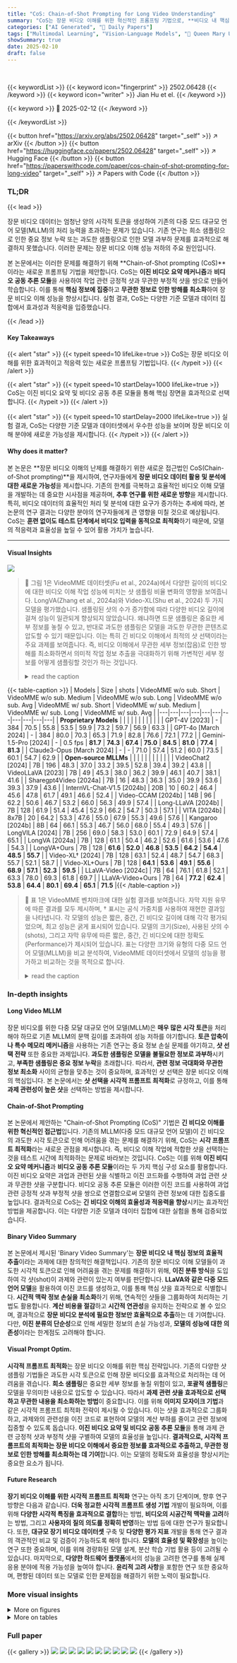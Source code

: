 ```yaml
---
title: "CoS: Chain-of-Shot Prompting for Long Video Understanding"
summary: "CoS는 장문 비디오 이해를 위한 혁신적인 프롬프팅 기법으로, **비디오 내 핵심 장면만 선택적으로 활용**하여 모델의 과부하 문제를 해결합니다."
categories: ["AI Generated", "🤗 Daily Papers"]
tags: ["Multimodal Learning", "Vision-Language Models", "🏢 Queen Mary University of London",]
showSummary: true
date: 2025-02-10
draft: false
---
```


<br>

{{< keywordList >}}
{{< keyword icon="fingerprint" >}} 2502.06428 {{< /keyword >}}
{{< keyword icon="writer" >}} Jian Hu et el. {{< /keyword >}}
 
{{< keyword >}} 🤗 2025-02-12 {{< /keyword >}}
 
{{< /keywordList >}}

{{< button href="https://arxiv.org/abs/2502.06428" target="_self" >}}
↗ arXiv
{{< /button >}}
{{< button href="https://huggingface.co/papers/2502.06428" target="_self" >}}
↗ Hugging Face
{{< /button >}}
{{< button href="https://paperswithcode.com/paper/cos-chain-of-shot-prompting-for-long-video" target="_self" >}}
↗ Papers with Code
{{< /button >}}




### TL;DR


{{< lead >}}

장문 비디오 데이터는 엄청난 양의 시각적 토큰을 생성하여 기존의 다중 모드 대규모 언어 모델(MLLM)의 처리 능력을 초과하는 문제가 있습니다. 기존 연구는 희소 샘플링으로 인한 중요 정보 누락 또는 과도한 샘플링으로 인한 모델 과부하 문제를 효과적으로 해결하지 못했습니다. 이러한 문제는 장문 비디오 이해 성능 저하의 주요 원인입니다.

본 논문에서는 이러한 문제를 해결하기 위해 **Chain-of-Shot prompting (CoS)**이라는 새로운 프롬프팅 기법을 제안합니다. CoS는 **이진 비디오 요약 메커니즘**과 **비디오 공동 추론 모듈**을 사용하여 작업 관련 긍정적 샷과 무관한 부정적 샷을 쌍으로 만들어 학습합니다.  이를 통해 **핵심 정보에 집중**하고 **무관한 정보로 인한 방해를 최소화**하여 장문 비디오 이해 성능을 향상시킵니다. 실험 결과, CoS는 다양한 기준 모델과 데이터 집합에서 효과성과 적응력을 입증했습니다.

{{< /lead >}}


#### Key Takeaways

{{< alert "star" >}}
{{< typeit speed=10 lifeLike=true >}} CoS는 장문 비디오 이해를 위한 효과적이고 적응력 있는 새로운 프롬프팅 기법입니다. {{< /typeit >}}
{{< /alert >}}

{{< alert "star" >}}
{{< typeit speed=10 startDelay=1000 lifeLike=true >}} CoS는 이진 비디오 요약 및 비디오 공동 추론 모듈을 통해 핵심 장면을 효과적으로 선택합니다. {{< /typeit >}}
{{< /alert >}}

{{< alert "star" >}}
{{< typeit speed=10 startDelay=2000 lifeLike=true >}} 실험 결과, CoS는 다양한 기준 모델과 데이터셋에서 우수한 성능을 보이며 장문 비디오 이해 분야에 새로운 가능성을 제시합니다. {{< /typeit >}}
{{< /alert >}}

#### Why does it matter?
본 논문은 **장문 비디오 이해의 난제를 해결하기 위한 새로운 접근법인 CoS(Chain-of-Shot prompting)**을 제시하여, 연구자들에게 **장문 비디오 데이터 활용 및 분석에 대한 새로운 가능성**을 제시합니다. 기존의 한계를 극복하고 효율적인 비디오 이해 모델을 개발하는 데 중요한 시사점을 제공하며, **추후 연구를 위한 새로운 방향**을 제시합니다. 특히, 비디오 데이터의 효율적인 처리 및 분석에 대한 요구가 증가하는 추세에 따라, 본 논문의 연구 결과는 다양한 분야의 연구자들에게 큰 영향을 미칠 것으로 예상됩니다.  CoS는 **훈련 없이도 테스트 단계에서 비디오 입력을 동적으로 최적화**하기 때문에, 모델의 적응력과 효율성을 높일 수 있어 활용 가치가 높습니다.

------
#### Visual Insights



![](https://arxiv.org/html/2502.06428/extracted/6195800/figures/motivation_new.png)

> 🔼 그림 1은 VideoMME 데이터셋(Fu et al., 2024a)에서 다양한 길이의 비디오에 대한 비디오 이해 작업 성능에 미치는 샷 샘플링 비율 변화의 영향을 보여줍니다.  LongVA(Zhang et al., 2024a)와 Video-XL(Shu et al., 2024) 두 가지 모델을 평가했습니다. 샘플링된 샷의 수가 증가함에 따라 다양한 비디오 길이에 걸쳐 성능이 일관되게 향상되지 않았습니다. 왜냐하면 드문 샘플링은 중요한 세부 정보를 놓칠 수 있고, 반대로 과도한 샘플링은 모델을 과도한 무관한 콘텐츠로 압도할 수 있기 때문입니다. 이는 특히 긴 비디오 이해에서 최적의 샷 선택이라는 주요 과제를 보여줍니다. 즉, 비디오 이해에서 무관한 세부 정보(잡음)로 인한 방해를 최소화하면서 의미적 작업 정보 추출을 극대화하기 위해 가변적인 세부 정보를 어떻게 샘플링할 것인가 하는 것입니다.
> <details>
> <summary>read the caption</summary>
> Figure 1: The effects of changing shot-sampling rates on video understanding task performance on videos of different lengths in the VideoMME (Fu et al., 2024a) dataset. Two models are evaluated including LongVA (Zhang et al., 2024a) and Video-XL (Shu et al., 2024). As the number of sampled shots increased, performance did not consistently improve across various video lengths. That is because while sparse sampling may miss crucial details, exhaustive sampling often overwhelms the model with excessive irrelevant content. This illustrates the key challenge of optimal shot selection especially in long video understanding. That is, how to sample variable details in order to maximise semantic task information extraction whilst minimising distractions from irrelevant details (noise) in video understanding.
> </details>





{{< table-caption >}}
| Models | Size | shots | VideoMME w/o sub. Short | VideoMME w/o sub. Medium | VideoMME w/o sub. Long | VideoMME w/o sub. Avg | VideoMME w/ sub. Short | VideoMME w/ sub. Medium | VideoMME w/ sub. Long | VideoMME w/ sub. Avg |
|---|---|---|---|---|---|---|---|---|---|---|
| **Proprietary Models** |  |  |  |  |  |  |  |  |  |  |
| GPT-4V [2023] | - | 384 | 70.5 | 55.8 | 53.5 | 59.9 | 73.2 | 59.7 | 56.9 | 63.3 |
| GPT-4o [March 2024] | - | 384 | 80.0 | 70.3 | 65.3 | 71.9 | 82.8 | 76.6 | 72.1 | 77.2 |
| Gemini-1.5-Pro [2024] | - | 0.5 fps | **81.7** | **74.3** | **67.4** | **75.0** | **84.5** | **81.0** | **77.4** | **81.3** |
| Claude3-Opus [March 2024] | - | - | 71.0 | 57.4 | 51.2 | 60.0 | 73.5 | 60.1 | 54.7 | 62.9 |
| **Open-source MLLMs** |  |  |  |  |  |  |  |  |  |  |
| VideoChat2 [2024] | 7B | 196 | 48.3 | 37.0 | 33.2 | 39.5 | 52.8 | 39.4 | 39.2 | 43.8 |
| VideoLLaVA [2023] | 7B | 49 | 45.3 | 38.0 | 36.2 | 39.9 | 46.1 | 40.7 | 38.1 | 41.6 |
| Sharegpt4Video [2024a] | 7B | 16 | 48.3 | 36.3 | 35.0 | 39.9 | 53.6 | 39.3 | 37.9 | 43.6 |
| InternVL-Chat-V1.5 [2024b] | 20B | 10 | 60.2 | 46.4 | 45.6 | 47.8 | 61.7 | 49.1 | 46.6 | 52.4 |
| Video-CCAM [2024b] | 14B | 96 | 62.2 | 50.6 | 46.7 | 53.2 | 66.0 | 56.3 | 49.9 | 57.4 |
| Long-LLaVA [2024b] | 7B | 128 | 61.9 | 51.4 | 45.4 | 52.9 | 66.2 | 54.7 | 50.3 | 57.1 |
| VITA [2024b] | 8x7B | 20 | 64.2 | 53.3 | 47.6 | 55.0 | 67.9 | 55.3 | 49.6 | 57.6 |
| Kangaroo [2024b] | 8B | 64 | 66.1 | 55.3 | 46.7 | 56.0 | 68.0 | 55.4 | 49.3 | 57.6 |
| LongVILA [2024] | 7B | 256 | 69.0 | 58.3 | 53.0 | 60.1 | 72.9 | 64.9 | 57.4 | 65.1 |
| LongVA [2024a] | 7B | 128 | 61.1 | 50.4 | 46.2 | 52.6 | 61.6 | 53.6 | 47.6 | 54.3 |
| LongVA+Ours | 7B | 128 | **61.6** | **52.0** | **46.8** | **53.5** | **64.2** | **54.4** | **48.5** | **55.7** |
| Video-XL† [2024] | 7B | 128 | 63.1 | 52.4 | 48.7 | 54.7 | 68.3 | 55.7 | 52.1 | 58.7 |
| Video-XL+Ours | 7B | 128 | **64.1** | **53.6** | **49.1** | **55.6** | **68.9** | **57.1** | **52.3** | **59.5** |
| LLaVA-Video [2024c] | 7B | 64 | 76.1 | 61.8 | 52.1 | 63.3 | 78.0 | 69.3 | 61.8 | 69.7 |
| LLaVA-Video+Ours | 7B | 64 | **77.2** | **62.4** | **53.8** | **64.4** | **80.1** | **69.4** | **65.1** | **71.5** |{{< /table-caption >}}

> 🔼 표 1은 VideoMME 벤치마크에 대한 실험 결과를 보여줍니다. 자막 지원 유무에 따른 결과를 모두 제시하며, † 표시는 공식 가중치를 사용하여 재현한 결과임을 나타냅니다.  각 모델의 성능은 짧은, 중간, 긴 비디오 길이에 대해 각각 평가되었으며, 최고 성능은 굵게 표시되어 있습니다.  모델의 크기(Size), 사용된 샷의 수(shots), 그리고 자막 유무에 따른 짧은, 중간, 긴 비디오에 대한 정확도(Performance)가 제시되어 있습니다.  표는 다양한 크기와 유형의 다중 모드 언어 모델(MLLM)을 비교 분석하여, VideoMME 데이터셋에서 모델의 성능을 평가하고 비교하는 것을 목적으로 합니다.
> <details>
> <summary>read the caption</summary>
> Table 1: Experimental results on VideoMME benchmarks, we report results with and without subtitle assistance. † indicates that the results were reproduced using their official weights. The best is in bold.
> </details>





### In-depth insights


#### Long Video MLLM
장문 비디오를 위한 다중 모달 대규모 언어 모델(MLLM)은 **매우 많은 시각 토큰**을 처리해야 하므로 기존 MLLM의 문맥 길이를 초과하여 성능 저하를 야기합니다.  **토큰 압축이나 특수 메모리 메커니즘**을 사용하는 기존 연구는 중요 정보 손실 문제를 야기하고, **샷 선택 전략** 또한 중요한 과제입니다.  **과도한 샘플링은 모델을 불필요한 정보로 과부하**시키고, **부족한 샘플링은 중요 정보 누락**을 초래합니다. 따라서, **관련 정보 극대화와 무관한 정보 최소화** 사이의 균형을 맞추는 것이 중요하며, 효과적인 샷 선택은 장문 비디오 이해의 핵심입니다.  본 논문에서는 **샷 선택을 시각적 프롬프트 최적화**로 규정하고, 이를 통해 **과제 관련성이 높은 샷**을 선택하는 방법을 제시합니다.

#### Chain-of-Shot Prompting
본 논문에서 제안하는 "Chain-of-Shot Prompting (CoS)" 기법은 **긴 비디오 이해를 위한 혁신적인 접근법**입니다. 기존의 MLLM(다중 모드 대규모 언어 모델)이 긴 비디오의 과도한 시각 토큰으로 인해 어려움을 겪는 문제를 해결하기 위해, CoS는 **시각 프롬프트 최적화**라는 새로운 관점을 제시합니다.  즉, 비디오 이해 작업에 적합한 샷을 선택하는 것을 테스트 시간에 최적화하는 문제로 바라보는 것입니다.  CoS는 이를 위해 **이진 비디오 요약 메커니즘**과 **비디오 공동 추론 모듈**이라는 두 가지 핵심 구성 요소를 활용합니다. 이진 비디오 요약은  과업과 관련된 샷을 식별하고 이진 코드화를 수행하여 과업 관련 샷과 무관한 샷을 구분합니다. 비디오 공동 추론 모듈은 이러한 이진 코드를 사용하여 과업 관련 긍정적 샷과 부정적 샷을 쌍으로 연결함으로써 모델의 관련 정보에 대한 집중도를 높입니다.  결과적으로 CoS는 **긴 비디오 이해의 효율성과 적응력을 향상**시키는 효과적인 방법을 제공합니다.  이는 다양한 기준 모델과 데이터 집합에 대한 실험을 통해 검증되었습니다.

#### Binary Video Summary
본 논문에서 제시된 'Binary Video Summary'는 **장문 비디오 내 핵심 정보의 효율적 추출**이라는 과제에 대한 창의적인 해결책입니다. 기존의 장문 비디오 이해 모델들이 과도한 시각적 토큰으로 인해 어려움을 겪는 문제를 해결하기 위해, **이진 분류 방식**을 도입하여 각 샷(shot)이 과제와 관련이 있는지 여부를 판단합니다.  **LLaVA와 같은 다중 모드 언어 모델**을 활용하여 이진 코드를 생성하고, 이를 통해 핵심 샷을 효과적으로 식별합니다.  **시간적 맥락 정보 손실을 최소화**하기 위해, 연속적인 샷들을 그룹화하여 처리하는 기법도 활용합니다.  **계산 비용을 절감**하고 **시간적 연관성**을 유지하는 전략으로 볼 수 있으며,  결과적으로 **장문 비디오 분석에 필요한 정보만 효율적으로 추출**하는 데 기여합니다.  다만, **이진 분류의 단순성**으로 인해 세밀한 정보의 손실 가능성과,  **모델의 성능에 대한 의존성**이라는 한계점도 고려해야 합니다.

#### Visual Prompt Optim.
**시각적 프롬프트 최적화**는 장문 비디오 이해를 위한 핵심 전략입니다.  기존의 다양한 샷 샘플링 기법들은 과도한 시각 토큰으로 인해 장문 비디오를 효과적으로 처리하는 데 어려움을 겪습니다. **희소 샘플링**은 중요한 세부 정보를 놓칠 위험이 있고, **포괄적 샘플링**은 모델을 무의미한 내용으로 압도할 수 있습니다.  따라서 **과제 관련 샷을 효과적으로 선택하고 무관한 내용을 최소화하는 방법**이 중요합니다. 이를 위해 **이미지 모자이크 기법**과 같은 시각적 프롬프트 최적화 전략이 제시될 수 있습니다. 이는 샷을 효과적으로 그룹화하고, 과제와의 관련성을 이진 코드로 표현하여 모델의 계산 부하를 줄이고 관련 정보에 집중할 수 있도록 돕습니다.  **이진 비디오 요약 및 비디오 공동 추론 모듈**을 통해 과제 관련 긍정적 샷과 부정적 샷을 구별하여 모델의 효율성을 높입니다.  **결과적으로, 시각적 프롬프트의 최적화는 장문 비디오 이해에서 중요한 정보를 효과적으로 추출하고, 무관한 정보로 인한 방해를 최소화하는 데 기여**합니다.  이는 모델의 정확도와 효율성을 향상시키는 중요한 요소가 됩니다.

#### Future Research
**장기 비디오 이해를 위한 시각적 프롬프트 최적화** 연구는 아직 초기 단계이며, 향후 연구 방향은 다음과 같습니다.  **더욱 정교한 시각적 프롬프트 생성 기법** 개발이 필요하며, 이를 위해 **다양한 시각적 특징을 효과적으로 결합**하는 방법, **비디오의 시공간적 맥락을 고려**하는 방법, 그리고 **사용자의 질의 의도를 정확히 반영**하는 방법 등에 대한 연구가 필요합니다. 또한, **대규모 장기 비디오 데이터셋** 구축 및 **다양한 평가 지표** 개발을 통해 연구 결과의 객관적인 비교 및 검증이 가능하도록 해야 합니다.  **모델의 효율성 및 확장성**을 높이는 연구 또한 중요하며, 이를 위해 경량화된 모델 설계, 분산 학습 기법 활용 등이 고려될 수 있습니다. 마지막으로, **다양한 하드웨어 플랫폼**에서의 성능을 고려한 연구를 통해 실제 응용 분야에 적용 가능성을 높여야 합니다.  **윤리적 고려 사항**을 포함한 연구 또한 중요하며, 편향된 데이터 또는 모델로 인한 문제점을 해결하기 위한 노력이 필요합니다.


### More visual insights

<details>
<summary>More on figures
</summary>


![](https://arxiv.org/html/2502.06428/extracted/6195800/figures/motivation_sce2_v3.png)

> 🔼 그림 2는 비디오 이해에서 어떻게 샷을 선택하는 것이 중요한지를 보여주는 예시입니다. 소년이 점차적으로 용의 신뢰를 얻는 과정을 보여주는 비디오에서, 서로 다른 샘플링 방법에 따라 완전히 다른 스토리가 만들어집니다. A 비디오에서는 소년이 용에게 공격을 받는 반면, B 비디오에서는 소년이 용과 함께 음식을 나누는 모습이 보여집니다. 이는 비디오 샘플링의 작은 차이가 의미 해석에 큰 영향을 미칠 수 있음을 보여줍니다.
> <details>
> <summary>read the caption</summary>
> Figure 2: The critical problem of how to select shots in video understanding. In a video that depicts how a boy gradually gains a dragon’s trust, different sampling methods create two distinct narratives: split video A shows the boy being attacked by the dragon, while split video B shows him happily sharing food with the dragon. This shows that minor differences in video sampling leads to significant variations in semantic understanding (interpretation).
> </details>



![](https://arxiv.org/html/2502.06428/extracted/6195800/figures/framework_v5.png)

> 🔼 그림 3은 CoS의 전체 프레임워크를 보여줍니다. 먼저 LLaVA를 사용하여 모자이크 이진 코딩을 수행하여 긴 비디오에 대한 시간적 기반을 마련하기 위한 비디오 요약을 수행합니다. 구체적으로, 매 4개의 샷을 모아 모자이크 합성 이미지를 만듭니다. LLaVA는 각 합성 이미지 내에 작업 관련 요소가 있는지 여부를 판단하여 1 또는 0( '예' 또는 '아니오')의 이진 값으로 인코딩하여, 드물게 분포된 작업 관련 샷을 식별하고 의사 시간적 기반을 마련합니다. 이 이진 비디오 요약을 바탕으로 작업 관련 양성 샷 S<sup>p</sup>와 무관한 음성 샷 S<sup>n</sup>을 생성하고 이진 코드로 표현합니다. S<sup>p</sup>, S<sup>n</sup>, 그리고 원본 비디오 V에서 샘플링된 원본 프레임 시퀀스 X를 MLLM에 공동 추론하여 무관한 비디오 콘텐츠의 간섭을 최소화합니다.
> <details>
> <summary>read the caption</summary>
> Figure 3: The overall framework of CoS. It first utilises LLaVA to perform a mosaicing binary coding to bootstrap video summarisation for temporal grounding on a long video. Specifically, every four shots are aggregated into a mosaicing composition image. LLaVA determines whether task-related elements exist within each composition image by encoding a binary value of 1 or 0 (‘yes’ or ‘no’), thereby identifying sparsely distributed task-related shots to achieve pseudo temporal grounding. Given this binary video summary, task-related positive shots Spsuperscript𝑆𝑝S^{p}italic_S start_POSTSUPERSCRIPT italic_p end_POSTSUPERSCRIPT and irrelevant negative shots Snsuperscript𝑆𝑛S^{n}italic_S start_POSTSUPERSCRIPT italic_n end_POSTSUPERSCRIPT are generated and represented by binary codes. Spsuperscript𝑆𝑝S^{p}italic_S start_POSTSUPERSCRIPT italic_p end_POSTSUPERSCRIPT, Snsuperscript𝑆𝑛S^{n}italic_S start_POSTSUPERSCRIPT italic_n end_POSTSUPERSCRIPT and the original frame sequence X𝑋Xitalic_X sampled from original video V𝑉Vitalic_V are then fed into the MLLM for co-reasoning, minimising interference of irrelevant video content.
> </details>



![](https://arxiv.org/html/2502.06428/extracted/6195800/figures/sample_v3.png)

> 🔼 그림 4는 MLVU 데이터셋(Zhou et al., 2024)에서 정성적 평가의 한 예시를 보여줍니다. 질문에 대한 답변을 도출하기 위해 모델이 비디오의 관련 부분을 선택하고 해석하는 과정을 보여주는 시각적 설명입니다.  비디오의 다양한 장면들을 보여주는 긍정적(Positive Video SP)과 부정적(Negative Video SN) 시퀀스들이 제시되어 있으며, 모델이 어떻게 이러한 시퀀스들을 사용하여 질문에 대한 정확한 답을 찾아내는지 보여줍니다. 이 그림을 통해, 제안된 방법인 CoS가 시간적으로 멀리 떨어져 있거나 산발적으로 분포된 중요한 정보를 효과적으로 추출하고, 비디오의 무관한 부분으로 인한 방해를 최소화함으로써 장문의 비디오를 이해하는 데 효과적임을 보여줍니다.
> <details>
> <summary>read the caption</summary>
> Figure 4: An qualitative evaluation example from MLVU (Zhou et al., 2024) dataset.
> </details>



</details>




<details>
<summary>More on tables
</summary>


{{< table-caption >}}
| Models | Size | shots | MLVU | LongVideo. |
|---|---|---|---|---|
| Proprietary Models |  |  |  |  |
| GPT-4V (OpenAI, 2023) | - | 384 | 49.2 | 60.7 |
| GPT-4o (OpenAI, March 2024) | - | 384 | 64.6 | 66.7 |
| Gemini-1.5-Pro (Team et al., 2024) | - | 0.5 fps | - | 64.4 |
| Open-source MLLMs |  |  |  |  |
| VideoChat2 (Li et al., 2024) | 7B | 196 | 47.9 | 39.3 |
| VideoLLaVA (Lin et al., 2023) | 7B | 49 | 47.3 | 37.6 |
| Shargpt4Video (Chen et al., 2024a) | 7B | 16 | 46.4 | 41.8 |
| Video-CCAM (Fei et al., 2024b) | 14B | 96 | 63.1 | - |
| LongVA (Zhang et al., 2024a) | 7B | 128 | 56.3 | 47.8 |
| LongVA+Ours | 7B | 128 | **58.9** | **52.8** |
| Video-XL† (Shu et al., 2024) | 7B | 128 | 64.3 | 49.8 |
| Video-XL+Ours | 7B | 128 | **65.2** | **50.6** |
| LLaVA-Video (Zhang et al., 2024c) | 7B | 64 | 70.8 | 58.2 |
| LLaVA-Video+Ours | 7B | 64 | **71.4** | **58.9** |{{< /table-caption >}}
> 🔼 표 2는 MLVU와 LongVideoBench 벤치마크에 대한 실험 결과를 보여줍니다.  LongVideo는 LongVideoBench를 의미합니다. 표는 다양한 모델들의 MLVU와 LongVideoBench 성능을 비교 분석하여, 제안된 방법의 효과를 보여줍니다.  각 모델의 성능은 MLVU와 LongVideoBench 점수로 나타내며,  'Long Video' 열은 LongVideoBench 점수를 나타냅니다. 이 표를 통해 다양한 모델들의 긴 비디오 이해 능력을 비교하고, 제안된 방법의 우수성을 확인할 수 있습니다.
> <details>
> <summary>read the caption</summary>
> Table 2: Experimental results on MLVU and LongVideoBench benchmarks, ”LongVideo.” refers to LongVideoBench.
> </details>

{{< table-caption >}}
| Models | Size | MVBench | NEXT-QA |
|---|---|---|---| 
| Proprietary Models |  |  |  |
| GPT-4V (OpenAI, 2023) | - | 43.5 | - |
| GPT-4o (OpenAI, March 2024) | - | - | 76.0 |
| Open-source MLLMs |  |  |  |
| mPLUG-Owl (Ye et al., 2023) | 7B | 29.7 | 33.8 |
| Video-LLaVA (Lin et al., 2023) | 7B | - | 40.2 |
| VideoChat2 (Li et al., 2024) | 7B | 51.9 | 78.6 |
| TimeChat (Ren et al., 2024) | 7B | 38.5 | - |
| ST-LLM (Liu et al., 2025) | 7B | 54.9 | - |
| PLLaVA (Xu et al., 2024) | 7B | 58.1 | 45.6 |
| Long-LLaVA (Wang et al., 2024b) | 7B | 54.6 | - |
| VideoLLava (Lin et al., 2023) | 7B | 52.5 | 71.1 |
| LongVA (Zhang et al., 2024a) | 7B | 49.7 | 69.3 |
| LongVA+Ours | 7B | 50.9 | 69.9 |
| LLaVA-Video (Zhang et al., 2024c) | 7B | 58.6 | 74.2 |
| LLaVA-Video+Ours | 7B | 60.5 | 75.1 |{{< /table-caption >}}
> 🔼 표 3은 NEXT-QA 및 MVBench 데이터셋에서 다양한 모델의 성능을 비교 분석한 결과를 보여줍니다.  다양한 크기의 모델(7B, 14B, 20B 등)들의  두 데이터셋에 대한 정확도(Accuracy)를 제시하여, 각 모델의 장단점 및 비디오 이해 능력을 평가하는 데 사용됩니다.  특히,  본 논문에서 제안하는 CoS 기법을 적용한 모델과 적용하지 않은 모델의 결과를 비교하여 CoS의 효과를 확인할 수 있습니다.
> <details>
> <summary>read the caption</summary>
> Table 3: Results on NEXT-QA and MVBench.
> </details>

{{< table-caption >}}
| Method's Variants | VideoXL |  |  |  | LLaVA-Video |  |  |  |
|---|---|---|---|---|---|---|---|---|
| BVS | OFL | PFL | NFL | DWM | short | medium | long | avg |
|  | ✓ | ✓ | ✓ | ✓ | 63.1 | 52.4 | 48.7 | 54.7 |
| ✓ |  | ✓ | ✓ | ✓ | 52.3 | 45.6 | 47.2 | 48.4 |
| ✓ | ✓ |  | ✓ | ✓ | 63.8 | 53.3 | 48.8 | 55.3 |
| ✓ | ✓ | ✓ |  | ✓ | 63.5 | 53.2 | 48.6 | 55.2 |
| ✓ | ✓ | ✓ | ✓ |  | 63.4 | 53.3 | 48.5 | 55.1 |
| **✓** | **✓** | **✓** | **✓** | **✓** | **64.1** | **53.6** | **49.1** | **55.6** |{{< /table-caption >}}
> 🔼 표 4는 VideoMME 데이터셋을 사용하여 VideoXL과 LLaVA-Video 모델에 대해 CoS(Chain-of-Shot Prompting)의 각 모듈(Binary Video Summary, Original Frame, Positive Shots, Negative Shots, Dynamic Weighting Mechanism)의 영향을 분석한 결과를 보여줍니다.  각 모듈의 유무에 따른 짧은, 중간, 긴 영상 길이별 정확도를 비교하여 CoS의 효과를 검증합니다.  결과는 각 모듈이 성능 향상에 미치는 기여도를 정량적으로 제시합니다.
> <details>
> <summary>read the caption</summary>
> Table 4: Ablation Study on VideoMME with VideoXL and LLaVA-Video
> </details>

{{< table-caption >}}
| (a) Various MLLM for Binary video summary | (b) Shot-sampling rate | (c) Aggregation shot count |
|---|---|---|
| LongVA (Zhang et al., 2024a) | 64 | 2 |
|  | 96 | 4 |
|  | 128 | 8 |
|  | 192 | 16 |
| MinichatGPT (Zhu et al., 2023) |  |  |
| Qwen2 (Wang et al., 2024a) |  |  |
| LLaVA1.5 (Liu et al., 2024a) |  |  |{{< /table-caption >}}
> 🔼 표 5는 LongVA 모델을 기준으로 VideoMME 데이터셋에서 매개변수를 제거했을 때의 영향을 분석한 결과를 보여줍니다.  (a)는 이진 비디오 요약에 사용된 다양한 MLLM 모델들의 성능 비교, (b)는 샷 샘플링 비율에 따른 성능 변화, (c)는 모자이크 이미지 생성 시 결합되는 연속 샷 개수에 따른 성능 및 처리 시간 변화를 보여줍니다. 각 실험은 세 가지 비디오 길이(짧은, 중간, 긴)에 대해 평가되었으며,  성능은 정확도(accuracy)로 측정되었습니다.  이 표는 CoS 방법의 각 구성 요소(이진 비디오 요약, 비디오 공동 추론, 동적 가중치 메커니즘)의 효과와 최적의 하이퍼파라미터 설정을 이해하는 데 도움이 됩니다.
> <details>
> <summary>read the caption</summary>
> Table 5: Parameter ablation study on VideoMME with LongVA as the baseline.
> </details>

</details>




### Full paper

{{< gallery >}}
<img src="paper_images/1.png" class="grid-w50 md:grid-w33 xl:grid-w25" />
<img src="paper_images/2.png" class="grid-w50 md:grid-w33 xl:grid-w25" />
<img src="paper_images/3.png" class="grid-w50 md:grid-w33 xl:grid-w25" />
<img src="paper_images/4.png" class="grid-w50 md:grid-w33 xl:grid-w25" />
<img src="paper_images/5.png" class="grid-w50 md:grid-w33 xl:grid-w25" />
<img src="paper_images/6.png" class="grid-w50 md:grid-w33 xl:grid-w25" />
<img src="paper_images/7.png" class="grid-w50 md:grid-w33 xl:grid-w25" />
<img src="paper_images/8.png" class="grid-w50 md:grid-w33 xl:grid-w25" />
<img src="paper_images/9.png" class="grid-w50 md:grid-w33 xl:grid-w25" />
<img src="paper_images/10.png" class="grid-w50 md:grid-w33 xl:grid-w25" />
{{< /gallery >}}